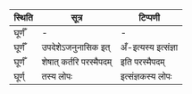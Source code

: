 | स्थिति | सूत्र | टिप्पणी |
| ----- | ------- | ------ |
| घूर्णँ | - | - |
| घूर्णँ | उपदेशेऽजनुनासिक इत् | अँ-इत्यस्य इत्संज्ञा |
| घूर्णँ | शेषात् कर्तरि परस्मैपदम् | इति परस्मैपदम् |
| घूर्ण् | तस्य लोपः | इत्संज्ञकस्य लोपः |
